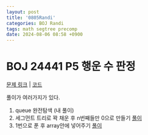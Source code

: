 ```yaml
---
layout: post
title: '0805Randi'
categories: BOJ Randi
tags: math segtree precomp
date: 2024-08-06 08:58 +0900
---
```

# BOJ 24441 P5 행운 수 판정
[문제 링크](https://www.acmicpc.net/problem/24441)
|
[코드](https://www.acmicpc.net/source/81971742)

풀이가 여러가지가 있다. 
1. queue 완전탐색 (내 풀이)
2. 세그먼트 트리로 꽉 채운 후 n번째들만 0으로 만들기 [풀이](https://www.acmicpc.net/source/52507579)
3. 1번으로 푼 후 array안에 넣어주기 [풀이](https://www.acmicpc.net/source/82087523)